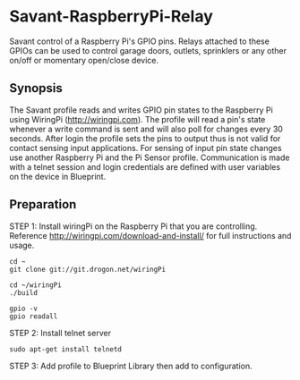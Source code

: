 # Savant-RaspberryPi-Relay
Savant control of a Raspberry Pi's GPIO pins. Relays attached to these GPIOs can be used to control garage doors, outlets, sprinklers or any other on/off or momentary open/close device.
## Synopsis
The Savant profile reads and writes GPIO pin states to the Raspberry Pi using WiringPi (http://wiringpi.com).
The profile will read a pin's state whenever a write command is sent and will also poll for changes every 30 seconds. 
After login the profile sets the pins to output thus is not valid for contact sensing input applications. 
For sensing of input pin state changes use another Raspberry Pi and the Pi Sensor profile.
Communication is made with a telnet session and login credentials are defined with user variables on the device in Blueprint.
## Preparation
STEP 1: Install wiringPi on the Raspberry Pi that you are controlling.
Reference http://wiringpi.com/download-and-install/ for full instructions and usage.
```
cd ~
git clone git://git.drogon.net/wiringPi
```
```
cd ~/wiringPi
./build
```
```
gpio -v
gpio readall
```
STEP 2: Install telnet server
```
sudo apt-get install telnetd
```
STEP 3: Add profile to Blueprint Library then add to configuration.
